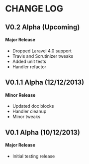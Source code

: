 CHANGE LOG
==========


## V0.2 Alpha (Upcoming)
#### Major Release

* Dropped Laravel 4.0 support
* Travis and Scrutinizer tweaks
* Added unit tests
* Handler refactor


## V0.1.1 Alpha (12/12/2013)
#### Minor Release

* Updated doc blocks
* Handler cleanup
* Minor tweaks


## V0.1 Alpha (10/12/2013)
#### Major Release

* Initial testing release
